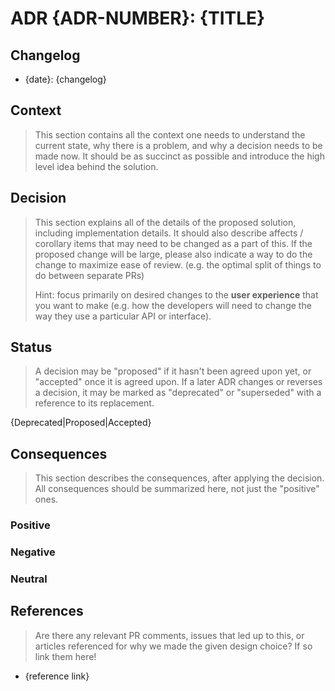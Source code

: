 # ADR {ADR-NUMBER}: {TITLE}

## Changelog

* {date}: {changelog}

## Context

> This section contains all the context one needs to understand the current
> state, why there is a problem, and why a decision needs to be made now. It
> should be as succinct as possible and introduce the high level idea behind the
> solution.

## Decision

> This section explains all of the details of the proposed solution, including
> implementation details. It should also describe affects / corollary items that
> may need to be changed as a part of this.  If the proposed change will be
> large, please also indicate a way to do the change to maximize ease of review.
> (e.g. the optimal split of things to do between separate PRs)
>
> Hint: focus primarily on desired changes to the **user experience** that you
> want to make (e.g. how the developers will need to change the way they use a
> particular API or interface).

## Status

> A decision may be "proposed" if it hasn't been agreed upon yet, or "accepted"
> once it is agreed upon. If a later ADR changes or reverses a decision, it may
> be marked as "deprecated" or "superseded" with a reference to its replacement.

{Deprecated|Proposed|Accepted}

## Consequences

> This section describes the consequences, after applying the decision. All
> consequences should be summarized here, not just the "positive" ones.

### Positive

### Negative

### Neutral

## References

> Are there any relevant PR comments, issues that led up to this, or articles
> referenced for why we made the given design choice? If so link them here!

* {reference link}
